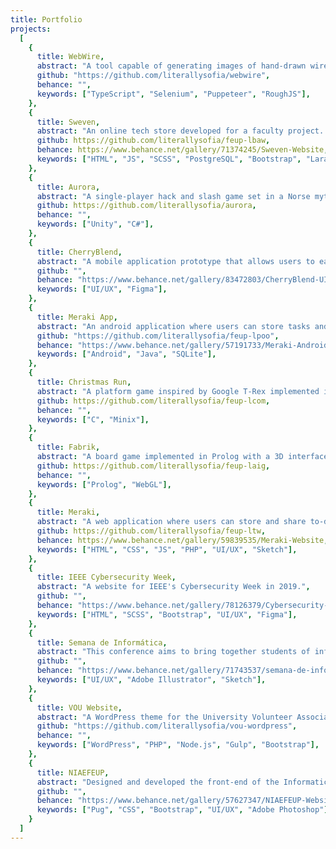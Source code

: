 ```yaml
---
title: Portfolio
projects:
  [
    {
      title: WebWire,
      abstract: "A tool capable of generating images of hand-drawn wireframes from real websites. ",
      github: "https://github.com/literallysofia/webwire",
      behance: "",
      keywords: ["TypeScript", "Selenium", "Puppeteer", "RoughJS"],
    },
    {
      title: Sweven,
      abstract: "An online tech store developed for a faculty project. This web application has an adaptive design and a detailed navigation system by arranging the products through categories.",
      github: https://github.com/literallysofia/feup-lbaw,
      behance: https://www.behance.net/gallery/71374245/Sweven-Website,
      keywords: ["HTML", "JS", "SCSS", "PostgreSQL", "Bootstrap", "Laravel"],
    },
    {
      title: Aurora,
      abstract: "A single-player hack and slash game set in a Norse mythology world. The player, playing as Aurora, needs to survive waves of enemies while dodging boss attacks, in order to damage the boss and ultimately destroy it.",
      github: https://github.com/literallysofia/aurora,
      behance: "",
      keywords: ["Unity", "C#"],
    },
    {
      title: CherryBlend,
      abstract: "A mobile application prototype that allows users to easily find and execute food recipes.",
      github: "",
      behance: "https://www.behance.net/gallery/83472803/CherryBlend-UIUX-Design",
      keywords: ["UI/UX", "Figma"],
    },
    {
      title: Meraki App,
      abstract: "An android application where users can store tasks and organize them by date, category or location.",
      github: "https://github.com/literallysofia/feup-lpoo",
      behance: "https://www.behance.net/gallery/57191733/Meraki-Android-App",
      keywords: ["Android", "Java", "SQLite"],
    },
    {
      title: Christmas Run,
      abstract: "A platform game inspired by Google T-Rex implemented in C which interacts with Timer, Keyboard, Mouse, Graphic Card, and Real Time Clock. It is compatible with Minix Operating System.",
      github: https://github.com/literallysofia/feup-lcom,
      behance: "",
      keywords: ["C", "Minix"],
    },
    {
      title: Fabrik,
      abstract: "A board game implemented in Prolog with a 3D interface developed in WebGL.",
      github: https://github.com/literallysofia/feup-laig,
      behance: "",
      keywords: ["Prolog", "WebGL"],
    },
    {
      title: Meraki,
      abstract: "A web application where users can store and share to-do lists. This website was inspired in the previous version of Meraki, the android app.",
      github: https://github.com/literallysofia/feup-ltw,
      behance: https://www.behance.net/gallery/59839535/Meraki-Website,
      keywords: ["HTML", "CSS", "JS", "PHP", "UI/UX", "Sketch"],
    },
    {
      title: IEEE Cybersecurity Week,
      abstract: "A website for IEEE's Cybersecurity Week in 2019.",
      github: "",
      behance: "https://www.behance.net/gallery/78126379/Cybersecurity-Week",
      keywords: ["HTML", "SCSS", "Bootstrap", "UI/UX", "Figma"],
    },
    {
      title: Semana de Informática,
      abstract: "This conference aims to bring together students of informatics, computer science, and engineering. For the 2018 edition, I designed the event's identity guidelines and mockups for the website.",
      github: "",
      behance: "https://www.behance.net/gallery/71743537/semana-de-informatica",
      keywords: ["UI/UX", "Adobe Illustrator", "Sketch"],
    },
    {
      title: VOU Website,
      abstract: "A WordPress theme for the University Volunteer Association (VOU).",
      github: "https://github.com/literallysofia/vou-wordpress",
      behance: "",
      keywords: ["WordPress", "PHP", "Node.js", "Gulp", "Bootstrap"],
    },
    {
      title: NIAEFEUP,
      abstract: "Designed and developed the front-end of the Informatics Club's website.",
      github: "",
      behance: "https://www.behance.net/gallery/57627347/NIAEFEUP-Website",
      keywords: ["Pug", "CSS", "Bootstrap", "UI/UX", "Adobe Photoshop"],
    }
  ]
---
```

